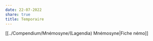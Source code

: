 ```yaml
---
date: 22-07-2022
share: true
title: Temporaire
---
```


[[../Compendium/Mnémosyne/(Lagendia) Mnémosyne|Fiche némo]]
